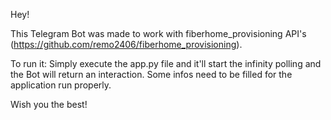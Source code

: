 Hey!

This Telegram Bot was made to work with fiberhome_provisioning API's (https://github.com/remo2406/fiberhome_provisioning).

To run it: Simply execute the app.py file and it'll start the infinity polling and the Bot will return an interaction. 
 
Some infos need to be filled for the application run properly.

Wish you the best!
